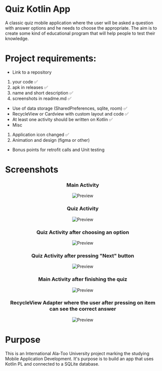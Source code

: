 # Quiz Kotlin App
A classic quiz mobile application where the user will be asked a question with answer options and he needs to choose the appropriate. The aim is to create some kind of educational program that will help people to test their knowledge. 

# Project requirements:
* Link to a repository 
1) your code :white_check_mark:
2) apk in releases :white_check_mark:
3) name and short description :white_check_mark:
4) screenshots in readme.md :white_check_mark:
* Use of data storage (SharedPreferences, sqlite, room) :white_check_mark:
* RecycleView or Cardview with custom layout and code :white_check_mark:
* At least one activity should be written on Kotlin :white_check_mark:
* Misc  
1) Application icon changed :white_check_mark:
2) Animation and design (figma or other)
* Bonus points for retrofit calls and Unit testing 

# Screenshots

<h3 align="center"><strong>Main Activity</strong></h3>
<p align="center">
  <img src="https://i.ibb.co/9VnhNDX/quiz-app-1.png" alt="Preview"/>
</p>

<h3 align="center"><strong>Quiz Activity</strong></h3>
<p align="center">
  <img src="https://i.ibb.co/3NnjyKX/quiz-app-2.png" alt="Preview"/>
</p>

<h3 align="center"><strong>Quiz Activity after choosing an option</strong></h3>
<p align="center">
  <img src="https://i.ibb.co/VQCDsMh/quiz-app-3.png" alt="Preview"/>
</p>

<h3 align="center"><strong>Quiz Activity after pressing "Next" button</strong></h3>
<p align="center">
  <img src="https://i.ibb.co/DYVmNp0/quiz-app-4.png" alt="Preview"/>
</p>

<h3 align="center"><strong>Main Activity after finishing the quiz</strong></h3>
<p align="center">
  <img src="https://i.ibb.co/9WBxjyk/quiz-app-5.png" alt="Preview"/>
</p>

<h3 align="center"><strong>RecycleView Adapter where the user after pressing on item can see the correct answer</strong></h3>
<p align="center">
  <img src="https://i.ibb.co/z7h1Mym/quiz-app-6.png" alt="Preview"/>
</p>

# Purpose

This is an International Ala-Too University project marking the studying Mobile Application Development. It's purpose is to build an app that uses Kotlin PL and connected to a SQLite database.
